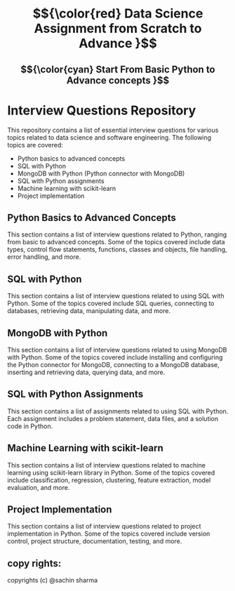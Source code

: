 # $${\color{red} Data  Science Assignment from Scratch to Advance   }$$

## $${\color{cyan} Start From Basic Python to Advance concepts  }$$
# Interview Questions Repository

This repository contains a list of essential interview questions for various topics related to data science and software engineering. The following topics are covered:

- Python basics to advanced concepts
- SQL with Python
- MongoDB with Python (Python connector with MongoDB)
- SQL with Python assignments
- Machine learning with scikit-learn
- Project implementation

## Python Basics to Advanced Concepts

This section contains a list of interview questions related to Python, ranging from basic to advanced concepts. Some of the topics covered include data types, control flow statements, functions, classes and objects, file handling, error handling, and more.

## SQL with Python

This section contains a list of interview questions related to using SQL with Python. Some of the topics covered include SQL queries, connecting to databases, retrieving data, manipulating data, and more.

## MongoDB with Python

This section contains a list of interview questions related to using MongoDB with Python. Some of the topics covered include installing and configuring the Python connector for MongoDB, connecting to a MongoDB database, inserting and retrieving data, querying data, and more.

## SQL with Python Assignments

This section contains a list of assignments related to using SQL with Python. Each assignment includes a problem statement, data files, and a solution code in Python.

## Machine Learning with scikit-learn

This section contains a list of interview questions related to machine learning using scikit-learn library in Python. Some of the topics covered include classification, regression, clustering, feature extraction, model evaluation, and more.

## Project Implementation

This section contains a list of interview questions related to project implementation in Python. Some of the topics covered include version control, project structure, documentation, testing, and more.

## copy rights:
copyrights (c) @sachin sharma 

